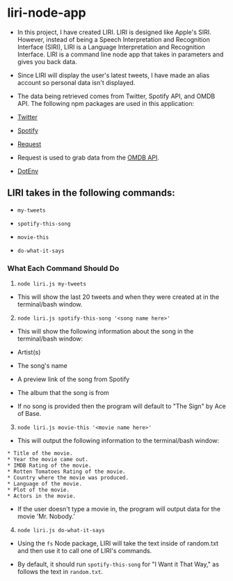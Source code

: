 # liri-node-app

- In this project, I have  created LIRI. LIRI is designed like Apple's SIRI. However, instead of being a Speech Interpretation and Recognition Interface (SIRI), LIRI is a Language Interpretation and Recognition Interface. LIRI is a command line node app that takes in parameters and gives you back data.

- Since LIRI will display the user's latest tweets, I have made an alias account so personal data isn't displayed.

- The data being retrieved comes from Twitter, Spotify API, and OMDB API. The following npm packages are used in this application:

* [Twitter](https://www.npmjs.com/package/twitter)

* [Spotify](https://www.npmjs.com/package/node-spotify-api)

* [Request](https://www.npmjs.com/package/request)

* Request is used to grab data from the [OMDB API](http://www.omdbapi.com).

* [DotEnv](https://www.npmjs.com/package/dotenv)


## LIRI takes in the following commands:
* `my-tweets`

* `spotify-this-song`

* `movie-this`

* `do-what-it-says`

### What Each Command Should Do

1. `node liri.js my-tweets`

* This will show the last 20 tweets and when they were created at in the terminal/bash window.

2. `node liri.js spotify-this-song '<song name here>'`

* This will show the following information about the song in the terminal/bash window:

* Artist(s)

* The song's name

* A preview link of the song from Spotify

* The album that the song is from

* If no song is provided then the program will default to "The Sign" by Ace of Base.

3. `node liri.js movie-this '<movie name here>'`

* This will output the following information to the terminal/bash window:

```
* Title of the movie.
* Year the movie came out.
* IMDB Rating of the movie.
* Rotten Tomatoes Rating of the movie.
* Country where the movie was produced.
* Language of the movie.
* Plot of the movie.
* Actors in the movie.
```

* If the user doesn't type a movie in, the program will output data for the movie 'Mr. Nobody.'

4. `node liri.js do-what-it-says`

* Using the `fs` Node package, LIRI will take the text inside of random.txt and then use it to call one of LIRI's commands.

* By default, it should run `spotify-this-song` for "I Want it That Way," as follows the text in `random.txt`.

